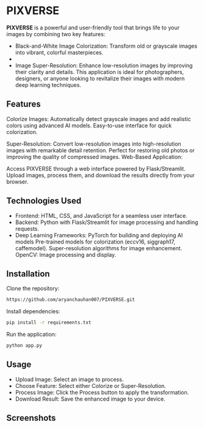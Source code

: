 # PIXVERSE

**PIXVERSE** is a powerful and user-friendly tool that brings life to your images by combining two key features:

- Black-and-White Image Colorization: Transform old or grayscale images into vibrant, colorful masterpieces.
- 
- Image Super-Resolution: Enhance low-resolution images by improving their clarity and details.
  This application is ideal for photographers, designers, or anyone looking to revitalize their images with modern deep learning techniques.

## Features

Colorize Images:
Automatically detect grayscale images and add realistic colors using advanced AI models.
Easy-to-use interface for quick colorization.

Super-Resolution:
Convert low-resolution images into high-resolution images with remarkable detail retention.
Perfect for restoring old photos or improving the quality of compressed images.
Web-Based Application:

Access PIXVERSE through a web interface powered by Flask/Streamlit.
Upload images, process them, and download the results directly from your browser.

## Technologies Used

- Frontend: HTML, CSS, and JavaScript for a seamless user interface.
- Backend: Python with Flask/Streamlit for image processing and handling requests.
- Deep Learning Frameworks:
  PyTorch for building and deploying AI models
  Pre-trained models for colorization (eccv16, siggraph17, caffemodel).
  Super-resolution algorithms for image enhancement.
  OpenCV: Image processing and display.

## Installation

Clone the repository:
```bash
https://github.com/aryanchauhan007/PIXVERSE.git
```

Install dependencies:
```bash
pip install -r requirements.txt  
```

Run the application:

```bash
python app.py  
```
## Usage

- Upload Image: Select an image to process.
- Choose Feature: Select either Colorize or Super-Resolution.
- Process Image: Click the Process button to apply the transformation.
- Download Result: Save the enhanced image to your device.


## Screenshots



